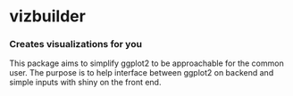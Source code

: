 # vizbuilder
### Creates visualizations for you
This package aims to simplify ggplot2 to be approachable for the common user. The purpose is to help interface between ggplot2 on backend and simple inputs with shiny on the front end. 
